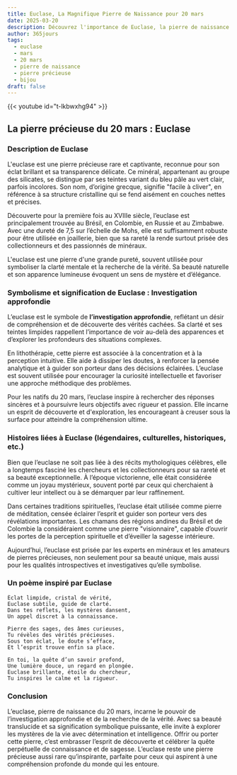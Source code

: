 ```yaml
---
title: Euclase, La Magnifique Pierre de Naissance pour 20 mars
date: 2025-03-20
description: Découvrez l'importance de Euclase, la pierre de naissance du 20 mars qui symbolise Investigation approfondie. Laissez sa beauté et sa signification illuminer votre journée.
author: 365jours
tags:
  - euclase
  - mars
  - 20 mars
  - pierre de naissance
  - pierre précieuse
  - bijou
draft: false
---
```


{{< youtube id="t-lkbwxhg94" >}}

## La pierre précieuse du 20 mars : Euclase

### Description de Euclase

L'euclase est une pierre précieuse rare et captivante, reconnue pour son éclat brillant et sa transparence délicate. Ce minéral, appartenant au groupe des silicates, se distingue par ses teintes variant du bleu pâle au vert clair, parfois incolores. Son nom, d’origine grecque, signifie "facile à cliver", en référence à sa structure cristalline qui se fend aisément en couches nettes et précises.

Découverte pour la première fois au XVIIIe siècle, l’euclase est principalement trouvée au Brésil, en Colombie, en Russie et au Zimbabwe. Avec une dureté de 7,5 sur l’échelle de Mohs, elle est suffisamment robuste pour être utilisée en joaillerie, bien que sa rareté la rende surtout prisée des collectionneurs et des passionnés de minéraux.

L'euclase est une pierre d'une grande pureté, souvent utilisée pour symboliser la clarté mentale et la recherche de la vérité. Sa beauté naturelle et son apparence lumineuse évoquent un sens de mystère et d’élégance.

### Symbolisme et signification de Euclase : Investigation approfondie

L’euclase est le symbole de **l’investigation approfondie**, reflétant un désir de compréhension et de découverte des vérités cachées. Sa clarté et ses teintes limpides rappellent l’importance de voir au-delà des apparences et d’explorer les profondeurs des situations complexes.

En lithothérapie, cette pierre est associée à la concentration et à la perception intuitive. Elle aide à dissiper les doutes, à renforcer la pensée analytique et à guider son porteur dans des décisions éclairées. L’euclase est souvent utilisée pour encourager la curiosité intellectuelle et favoriser une approche méthodique des problèmes.

Pour les natifs du 20 mars, l’euclase inspire à rechercher des réponses sincères et à poursuivre leurs objectifs avec rigueur et passion. Elle incarne un esprit de découverte et d'exploration, les encourageant à creuser sous la surface pour atteindre la compréhension ultime.

### Histoires liées à Euclase (légendaires, culturelles, historiques, etc.)

Bien que l’euclase ne soit pas liée à des récits mythologiques célèbres, elle a longtemps fasciné les chercheurs et les collectionneurs pour sa rareté et sa beauté exceptionnelle. À l’époque victorienne, elle était considérée comme un joyau mystérieux, souvent porté par ceux qui cherchaient à cultiver leur intellect ou à se démarquer par leur raffinement.

Dans certaines traditions spirituelles, l’euclase était utilisée comme pierre de méditation, censée éclairer l’esprit et guider son porteur vers des révélations importantes. Les chamans des régions andines du Brésil et de Colombie la considéraient comme une pierre "visionnaire", capable d’ouvrir les portes de la perception spirituelle et d’éveiller la sagesse intérieure.

Aujourd’hui, l’euclase est prisée par les experts en minéraux et les amateurs de pierres précieuses, non seulement pour sa beauté unique, mais aussi pour les qualités introspectives et investigatives qu’elle symbolise.

### Un poème inspiré par Euclase

```
Éclat limpide, cristal de vérité,  
Euclase subtile, guide de clarté.  
Dans tes reflets, les mystères dansent,  
Un appel discret à la connaissance.

Pierre des sages, des âmes curieuses,  
Tu révèles des vérités précieuses.  
Sous ton éclat, le doute s’efface,  
Et l’esprit trouve enfin sa place.

En toi, la quête d’un savoir profond,  
Une lumière douce, un regard en plongée.  
Euclase brillante, étoile du chercheur,  
Tu inspires le calme et la rigueur.  
```

### Conclusion

L’euclase, pierre de naissance du 20 mars, incarne le pouvoir de l’investigation approfondie et de la recherche de la vérité. Avec sa beauté translucide et sa signification symbolique puissante, elle invite à explorer les mystères de la vie avec détermination et intelligence. Offrir ou porter cette pierre, c’est embrasser l’esprit de découverte et célébrer la quête perpétuelle de connaissance et de sagesse. L’euclase reste une pierre précieuse aussi rare qu’inspirante, parfaite pour ceux qui aspirent à une compréhension profonde du monde qui les entoure.